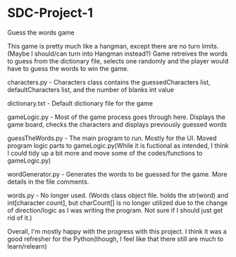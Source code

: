 # SDC-Project-1
Guess the words game

This game is pretty much like a hangman, except there are no turn limits. (Maybe I should/can turn into Hangman instead?)
Game retreives the words to guess from the dictionary file, selects one randomly and the player would have to guess 
  the words to win the game.

<Files>
characters.py - Characters class contains the guessedCharacters list, defaultCharacters list, and the number of blanks int value
  
dictionary.txt - Default dictionary file for the game
  
gameLogic.py - Most of the game process goes through here. Displays the game board, checks the characters 
                and displays previously guessed words
                
guessTheWords.py - The main program to run. Mostly for the UI. Moved program logic parts to gameLogic.py(While it is fuctional as intended, I think I could tidy up a bit more and move some of the codes/functions to gameLogic.py)
                    
wordGenerator.py - Generates the words to be guessed for the game. More details in the file comments.

words.py - No longer used. (Words class object file. holds the str(word) and int[character count], but charCount[] is no longer utilized due to the change of direction/logic as I was writing the program. Not sure if I should just get rid of it.)
          
          
Overall, I'm mostly happy with the progress with this project. I think it was a good refresher for the Python(though, 
  I feel like that there still are much to learn/relearn)

